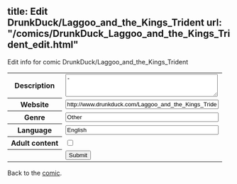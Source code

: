 title: Edit DrunkDuck/Laggoo_and_the_Kings_Trident
url: "/comics/DrunkDuck_Laggoo_and_the_Kings_Trident_edit.html"
---
Edit info for comic DrunkDuck/Laggoo_and_the_Kings_Trident

<form name="comic" action="http://gaepostmail.appspot.com/comic/" method="post">
<table class="comicinfo">
<tr>
<th>Description</th><td><textarea name="description" cols="40" rows="3">-</textarea></td>
</tr>
<tr>
<th>Website</th><td><input type="text" name="url" value="http://www.drunkduck.com/Laggoo_and_the_Kings_Trident/" size="40"/></td>
</tr>
<tr>
<th>Genre</th><td><input type="text" name="genre" value="Other" size="40"/></td>
</tr>
<tr>
<th>Language</th><td><input type="text" name="language" value="English" size="40"/></td>
</tr>
<tr>
<th>Adult content</th><td><input type="checkbox" name="adult" value="adult" /></td>
</tr>
<tr>
<th></th><td>
<input type="hidden" name="comic" value="DrunkDuck_Laggoo_and_the_Kings_Trident" />
<input type="submit" name="submit" value="Submit" />
</td>
</tr>
</table>
</form>

Back to the [comic](DrunkDuck_Laggoo_and_the_Kings_Trident.html).
